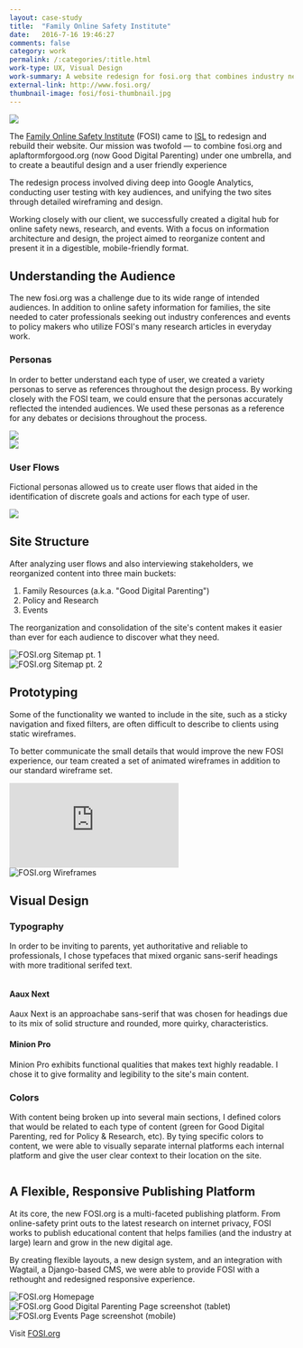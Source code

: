 ```yaml
---
layout: case-study
title:  "Family Online Safety Institute"
date:   2016-7-16 19:46:27
comments: false
category: work
permalink: /:categories/:title.html
work-type: UX, Visual Design
work-summary: A website redesign for fosi.org that combines industry news, resources, and events with a new platform, Good Digital Parenting.
external-link: http://www.fosi.org/
thumbnail-image: fosi/fosi-thumbnail.jpg
---
```


<div class="grid grid--featured-image grid-mb">
  <div class="grid__item grid__item--full">
      <img  src="{{ site.url }}/assets/work/fosi/featured-image-fosi.jpg">
  </div>
</div>

The <a href="http://www.fosi.org/" target="_blank" class="link--text-in-p">Family Online Safety Institute</a> (FOSI) came to <a href="http://www.isl.co/" target="_blank" class="link--text-in-p">ISL</a> to redesign and rebuild their website. Our mission was twofold — to combine fosi.org and aplaftormforgood.org (now Good Digital Parenting) under one umbrella, and to create a beautiful design and a user friendly experience

The redesign process involved diving deep into Google Analytics, conducting user testing with key audiences, and unifying the two sites through detailed wireframing and design.

Working closely with our client, we successfully created a digital hub for online safety news, research, and events. With a focus on information architecture and design, the project aimed to reorganize content and present it in a digestible, mobile-friendly format.

## Understanding the Audience
The new fosi.org was a challenge due to its wide range of intended audiences. In addition to online safety information for families, the site needed to cater professionals seeking out industry conferences and events to policy makers who utilize FOSI's many research articles in everyday work.

### Personas
In order to better understand each type of user, we created a variety personas to serve as references throughout the design process. By working closely with the FOSI team, we could ensure that the personas accurately reflected the intended audiences. We used these personas as a reference for any debates or decisions throughout the process.


<div class="grid grid-mt">
  <div class="grid__item grid__item--half">
      <img src="{{ site.url }}/assets/work/fosi/persona-david.jpg">

  </div>
  <div class="grid__item grid__item--half end">
      <img src="{{ site.url }}/assets/work/fosi/persona-mary.jpg">
  </div>
</div>

### User Flows
Fictional personas allowed us to create user flows that aided in the identification of discrete goals and actions for each type of user.

<div class="grid grid-mt">
    <div class="grid__item grid__item--full">
      <img src="{{ site.url }}/assets/work/fosi/fosi-user-flow-david.png">
    </div>
</div>

## Site Structure
After analyzing user flows and also interviewing stakeholders, we reorganized content into three main buckets:

1. Family Resources (a.k.a. "Good Digital Parenting")
2. Policy and Research
3. Events

The reorganization and consolidation of the site's content makes it easier than ever for each audience to discover what they need.

<div class="grid grid-mt">
  <div class="grid__item grid__item--full no-shadow">
    <img src="{{ site.url }}/assets/work/fosi/fosi-sitemap-pt1.png" alt="FOSI.org Sitemap pt. 1">
  </div>
  <div class="grid__item grid__item--full no-shadow">
    <img src="{{ site.url }}/assets/work/fosi/fosi-sitemap-pt2.png" alt="FOSI.org Sitemap pt. 2">
  </div>
</div>

## Prototyping
Some of the functionality we wanted to include in the site, such as a sticky navigation and fixed filters, are often difficult to describe to clients using static wireframes.

To better communicate the small details that would improve the new FOSI experience, our team created a set of animated wireframes in addition to our standard wireframe set.


<div class="grid grid-mt">
  <div class="grid__item grid__item--full">
    <div class="video-container">
      <div class='embed-container'><iframe src='https://player.vimeo.com/video/155266319?autoplay=1&loop=1&loop=1&title=0&byline=0&portrait=0&muted=1' frameborder='0' webkitAllowFullScreen mozallowfullscreen allowFullScreen></iframe></div>
    </div>
  </div>
  <div class="grid__item grid__item--full">
    <img src="{{ site.url }}/assets/work/fosi/fosi-wireframes.jpg" alt="FOSI.org Wireframes">
  </div>
</div>

Visual Design
----------------------------------------------

### Typography
In order to be inviting to parents, yet authoritative and reliable to professionals, I chose typefaces that mixed organic sans-serif headings with more traditional serifed text.

<div class="grid grid-mt grid-mb">
  <div class="grid__item grid__item--full no-shadow">
    <img src="{{ site.url }}/assets/work/fosi/fosi-type-example.jpg" alt="">
  </div>
</div>

#### Aaux Next
Aaux Next is an approachabe sans-serif that was chosen for headings due to its mix of solid structure and rounded, more quirky, characteristics.

#### Minion Pro
Minion Pro exhibits functional qualities that makes text highly readable. I chose it to give formality and legibility to the site's main content.


### Colors
With content being broken up into several main sections, I defined colors that would be related to each type of content (green for Good Digital Parenting, red for Policy & Research, etc). By tying specific colors to content, we were able to visually separate internal platforms each internal platform and give the user clear context to their location on the site.




<div class="grid grid-mt grid-mb">
  <div class="grid__item grid__item--full no-shadow">
    <img src="{{ site.url }}/assets/work/fosi/fosi-colors.jpg" alt="">
  </div>
</div>

<div class="fin-tip">
</div>

<h2 class="text-center">
  A Flexible, Responsive Publishing Platform
</h2>

At its core, the new FOSI.org is a multi-faceted publishing platform. From online-safety print outs to the latest research on internet privacy, FOSI works to publish educational content that helps families (and the industry at large) learn and grow in the new digital age.

By creating flexible layouts, a new design system, and an integration with Wagtail, a Django-based CMS, we were able to provide FOSI with a rethought and redesigned responsive experience.

<div class="grid grid-mt ">
  <div class="grid__item grid__item--full">
    <img src="{{ site.url }}/assets/work/fosi/fosi-homepage.jpg" alt="FOSI.org Homepage">
  </div>
</div>

<div class="grid grid-mb">
  <div class="grid__item grid__item--half no-shadow">
      <img src="{{ site.url }}/assets/work/fosi/fosi-gdp-tablet.jpg" alt="FOSI.org Good Digital Parenting Page screenshot (tablet)">

  </div>
  <div class="grid__item grid__item--half no-shadow end">
      <img src="{{ site.url }}/assets/work/fosi/fosi-events-phone.jpg" alt="FOSI.org Events Page screenshot (mobile)">
  </div>
</div>

<div class="text--centered">
  <p>
    Visit <a href="http://washingtonleadershipacademy.org" target="_blank" class="link--text-in-p">FOSI.org</a>
  </p>
</div>


